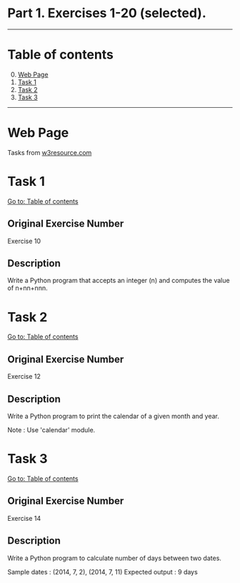 # Part 1. Exercises 1-20 (selected).

---

# Table of contents

0. [Web Page](#web-page)
1. [Task 1](#task-1)
2. [Task 2](#task-2)
3. [Task 3](#task-3)

---

# Web Page

Tasks from [w3resource.com](https://www.w3resource.com/python-exercises/python-basic-exercises.php) 

# Task 1

[Go to: Table of contents](#table-of-contents)

## Original Exercise Number

Exercise 10

## Description

Write a Python program that accepts an integer (n) and computes the value of n+nn+nnn.

# Task 2

[Go to: Table of contents](#table-of-contents)

## Original Exercise Number

Exercise 12

## Description

Write a Python program to print the calendar of a given month and year.

Note : Use 'calendar' module.

# Task 3

[Go to: Table of contents](#table-of-contents)

## Original Exercise Number

Exercise 14

## Description

Write a Python program to calculate number of days between two dates.

Sample dates : (2014, 7, 2), (2014, 7, 11)
Expected output : 9 days
